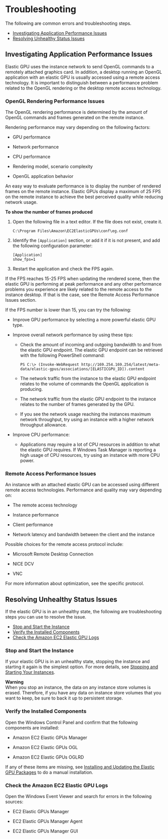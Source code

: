 # Troubleshooting<a name="elastic-gpus-troubleshooting"></a>

The following are common errors and troubleshooting steps\.


+ [Investigating Application Performance Issues](#elastic-gpus-troubleshooting_performance)
+ [Resolving Unhealthy Status Issues](#elastic-gpus-troubleshooting_unhealthy_status)

## Investigating Application Performance Issues<a name="elastic-gpus-troubleshooting_performance"></a>

Elastic GPU uses the instance network to send OpenGL commands to a remotely attached graphics card\. In addition, a desktop running an OpenGL application with an elastic GPU is usually accessed using a remote access technology\. It is important to distinguish between a performance problem related to the OpenGL rendering or the desktop remote access technology\.

### OpenGL Rendering Performance Issues<a name="elastic-gpus-opengl-performance"></a>

The OpenGL rendering performance is determined by the amount of OpenGL commands and frames generated on the remote instance\.

Rendering performance may vary depending on the following factors:

+ GPU performance

+ Network performance

+ CPU performance

+ Rendering model, scenario complexity

+ OpenGL application behavior

An easy way to evaluate performance is to display the number of rendered frames on the remote instance\. Elastic GPUs display a maximum of 25 FPS on the remote instance to achieve the best perceived quality while reducing network usage\.

**To show the number of frames produced**

1. Open the following file in a text editor\. If the file does not exist, create it\.

   ```
   C:\Program Files\Amazon\EC2ElasticGPUs\conf\eg.conf
   ```

1. Identify the `[Application]` section, or add it if it is not present, and add the following configuration parameter:

   ```
   [Application]
   show_fps=1
   ```

1. Restart the application and check the FPS again\.

If the FPS reaches 15\-25 FPS when updating the rendered scene, then the elastic GPU is performing at peak performance and any other performance problems you experience are likely related to the remote access to the instance desktop\. If that is the case, see the Remote Access Performance Issues section\.

If the FPS number is lower than 15, you can try the following:

+ Improve GPU performance by selecting a more powerful elastic GPU type\.

+ Improve overall network performance by using these tips:

  + Check the amount of incoming and outgoing bandwidth to and from the elastic GPU endpoint\. The elastic GPU endpoint can be retrieved with the following PowerShell command:

    ```
    PS C:\> (Invoke-WebRequest http://169.254.169.254/latest/meta-data/elastic-gpus/associations/[ELASTICGPU_ID]).content
    ```

  + The network traffic from the instance to the elastic GPU endpoint relates to the volume of commands the OpenGL application is producing\.

  + The network traffic from the elastic GPU endpoint to the instance relates to the number of frames generated by the GPU\.

  + If you see the network usage reaching the instances maximum network throughput, try using an instance with a higher network throughput allowance\.

+ Improve CPU performance:

  + Applications may require a lot of CPU resources in addition to what the elastic GPU requires\. If Windows Task Manager is reporting a high usage of CPU resources, try using an instance with more CPU power\.

### Remote Access Performance Issues<a name="elastic-gpus-remote-performance"></a>

An instance with an attached elastic GPU can be accessed using different remote access technologies\. Performance and quality may vary depending on:

+ The remote access technology

+ Instance performance

+ Client performance

+ Network latency and bandwidth between the client and the instance

Possible choices for the remote access protocol include:

+ Microsoft Remote Desktop Connection

+ NICE DCV

+ VNC

For more information about optimization, see the specific protocol\.

## Resolving Unhealthy Status Issues<a name="elastic-gpus-troubleshooting_unhealthy_status"></a>

If the elastic GPU is in an unhealthy state, the following are troubleshooting steps you can use to resolve the issue\.


+ [Stop and Start the Instance](#elastic-gpus-start-and-stop)
+ [Verify the Installed Components](#elastic-gpus-verify)
+ [Check the Amazon EC2 Elastic GPU Logs](#elastic-gpus-check-logs)

### Stop and Start the Instance<a name="elastic-gpus-start-and-stop"></a>

If your elastic GPU is in an unhealthy state, stopping the instance and starting it again is the simplest option\. For more details, see [Stopping and Starting Your Instances](Stop_Start.md#starting-stopping-instances)\.

**Warning**  
When you stop an instance, the data on any instance store volumes is erased\. Therefore, if you have any data on instance store volumes that you want to keep, be sure to back it up to persistent storage\.

### Verify the Installed Components<a name="elastic-gpus-verify"></a>

Open the Windows Control Panel and confirm that the following components are installed:

+ Amazon EC2 Elastic GPUs Manager

+ Amazon EC2 Elastic GPUs OGL

+ Amazon EC2 Elastic GPUs OGLRD

If any of these items are missing, see [Installing and Updating the Elastic GPU Packages](working-with-elastic-gpus.md#elastic-gpus-install-libraries) to do a manual installation\.

### Check the Amazon EC2 Elastic GPU Logs<a name="elastic-gpus-check-logs"></a>

Open the Windows Event Viewer and search for errors in the following sources:

+ EC2 Elastic GPUs Manager

+ EC2 Elastic GPUs Manager Agent

+ EC2 Elastic GPUs Manager GUI